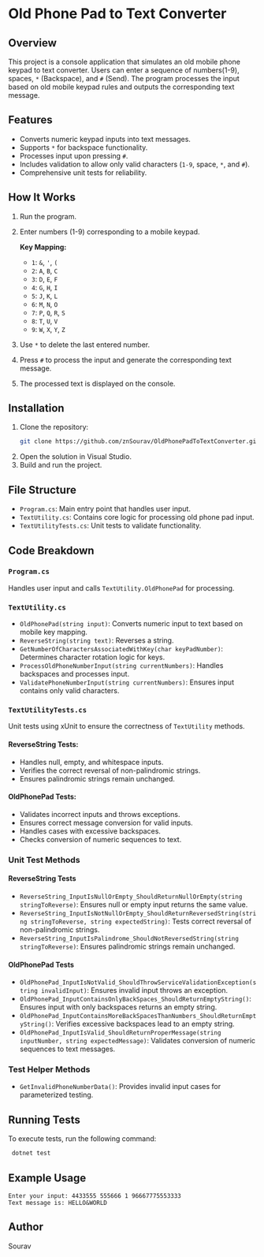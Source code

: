 # Old Phone Pad to Text Converter

## Overview

This project is a console application that simulates an old mobile phone keypad to text converter. Users can enter a sequence of numbers(1-9), spaces, `*` (Backspace), and `#` (Send). The program processes the input based on old mobile keypad rules and outputs the corresponding text message.

## Features

- Converts numeric keypad inputs into text messages.
- Supports `*` for backspace functionality.
- Processes input upon pressing `#`.
- Includes validation to allow only valid characters (`1-9`, space, `*`, and `#`).
- Comprehensive unit tests for reliability.

## How It Works

1. Run the program.
2. Enter numbers (1-9) corresponding to a mobile keypad.
   
   **Key Mapping:**
   
   - `1`: `&`, `'`, `(`
   - `2`: `A`, `B`, `C`
   - `3`: `D`, `E`, `F`
   - `4`: `G`, `H`, `I`
   - `5`: `J`, `K`, `L`
   - `6`: `M`, `N`, `O`
   - `7`: `P`, `Q`, `R`, `S`
   - `8`: `T`, `U`, `V`
   - `9`: `W`, `X`, `Y`, `Z`
   
3. Use `*` to delete the last entered number.
4. Press `#` to process the input and generate the corresponding text message.
5. The processed text is displayed on the console.

## Installation

1. Clone the repository:
   ```sh
   git clone https://github.com/znSourav/OldPhonePadToTextConverter.git
   ```
2. Open the solution in Visual Studio.
3. Build and run the project.

## File Structure

- `Program.cs`: Main entry point that handles user input.
- `TextUtility.cs`: Contains core logic for processing old phone pad input.
- `TextUtilityTests.cs`: Unit tests to validate functionality.

## Code Breakdown

### `Program.cs`

Handles user input and calls `TextUtility.OldPhonePad` for processing.

### `TextUtility.cs`

- `OldPhonePad(string input)`: Converts numeric input to text based on mobile key mapping.
- `ReverseString(string text)`: Reverses a string.
- `GetNumberOfCharactersAssociatedWithKey(char keyPadNumber)`: Determines character rotation logic for keys.
- `ProcessOldPhoneNumberInput(string currentNumbers)`: Handles backspaces and processes input.
- `ValidatePhoneNumberInput(string currentNumbers)`: Ensures input contains only valid characters.

### `TextUtilityTests.cs`

Unit tests using xUnit to ensure the correctness of `TextUtility` methods.

#### **ReverseString Tests:**

- Handles null, empty, and whitespace inputs.
- Verifies the correct reversal of non-palindromic strings.
- Ensures palindromic strings remain unchanged.

#### **OldPhonePad Tests:**

- Validates incorrect inputs and throws exceptions.
- Ensures correct message conversion for valid inputs.
- Handles cases with excessive backspaces.
- Checks conversion of numeric sequences to text.

### **Unit Test Methods**

#### **ReverseString Tests**

- `ReverseString_InputIsNullOrEmpty_ShouldReturnNullOrEmpty(string stringToReverse)`: Ensures null or empty input returns the same value.
- `ReverseString_InputIsNotNullOrEmpty_ShouldReturnReversedString(string stringToReverse, string expectedString)`: Tests correct reversal of non-palindromic strings.
- `ReverseString_InputIsPalindrome_ShouldNotReversedString(string stringToReverse)`: Ensures palindromic strings remain unchanged.

#### **OldPhonePad Tests**

- `OldPhonePad_InputIsNotValid_ShouldThrowServiceValidationException(string invalidInput)`: Ensures invalid input throws an exception.
- `OldPhonePad_InputContainsOnlyBackSpaces_ShouldReturnEmptyString()`: Ensures input with only backspaces returns an empty string.
- `OldPhonePad_InputContainsMoreBackSpacesThanNumbers_ShouldReturnEmptyString()`: Verifies excessive backspaces lead to an empty string.
- `OldPhonePad_InputIsValid_ShouldReturnProperMessage(string inputNumber, string expectedMessage)`: Validates conversion of numeric sequences to text messages.

### **Test Helper Methods**

- `GetInvalidPhoneNumberData()`: Provides invalid input cases for parameterized testing.

## Running Tests

To execute tests, run the following command:

```sh
 dotnet test
```

## Example Usage

```
Enter your input: 4433555 555666 1 96667775553333
Text message is: HELLO&WORLD
```

## Author

Sourav

